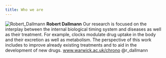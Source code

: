 ```yaml
---
title: Who we are
---
```


![Robert_Dallmann](/BioClocksUK/BioClocksUK.github.io/tree/gh-pages/images/Robert_Dallmann.jpeg)
**Robert Dallmann**
Our research is focused on the interplay between the internal biological timing system and diseases as well as their treatment. For example, clocks modulate drug uptake in the body and their excretion as well as metabolism. The perspective of this work includes to improve already existing treatments and to aid in the development of new drugs.
www.warwick.ac.uk/chrono
@r_dallmann
